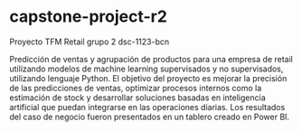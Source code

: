 # capstone-project-r2
Proyecto TFM Retail grupo 2 dsc-1123-bcn

Predicción de ventas y agrupación de productos para una empresa de retail utilizando modelos de machine learning supervisados y no supervisados, utilizando lenguaje Python.
El objetivo del proyecto es mejorar la precisión de las predicciones de ventas, optimizar procesos internos como la estimación de stock y desarrollar soluciones basadas en inteligencia artificial que puedan integrarse en las operaciones diarias. Los resultados del caso de negocio fueron presentados en un tablero creado en Power BI.
